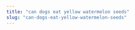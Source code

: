 ```yaml
---
title: "can dogs eat yellow watermelon seeds"
slug: "can-dogs-eat-yellow-watermelon-seeds"
---
```



